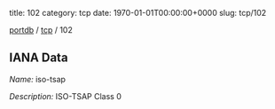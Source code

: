 title: 102
category: tcp
date: 1970-01-01T00:00:00+0000
slug: tcp/102

[portdb](/) / [tcp](/category/tcp.html) / 102


## IANA Data

_Name:_ iso-tsap

_Description:_ ISO-TSAP Class 0

